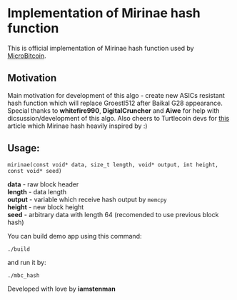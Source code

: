 # Implementation of Mirinae hash function

This is official implementation of Mirinae hash function used by [MicroBitcoin](https://github.com/MicroBitcoinOrg/MicroBitcoin).

## Motivation
Main motivation for development of this algo - create new ASICs resistant hash function which will replace Groestl512 after Baikal G28 appearance.  
Special thanks to **whitefire990**, **DigitalCruncher** and **Aiwe** for help with dicsussion/development of this algo.
Also cheers to Turtlecoin devs for [this](https://medium.com/@turtlecoin/introducing-cryptonight-soft-shell-2c2d4c497efd) article which Mirinae hash heavily inspired by :)

## Usage:

```
mirinae(const void* data, size_t length, void* output, int height, const void* seed)
```

**data** - raw block header  
**length** - data length  
**output** - variable which receive hash output by `memcpy`  
**height** - new block height  
**seed** - arbitrary data with length 64 (recomended to use previous block hash)  

You can build demo app using this command:  
```
./build
```

and run it by:  
```
./mbc_hash
```

Developed with love by **iamstenman**
